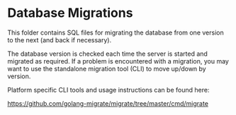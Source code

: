 # Database Migrations

This folder contains SQL files for migrating the database from one version to the next (and back if necessary).

The database version is checked each time the server is started and migrated as required. If a problem is encountered with
a migration, you may want to use the standalone migration tool (CLI) to move up/down by version.

Platform specific CLI tools and usage instructions can be found here:

https://github.com/golang-migrate/migrate/tree/master/cmd/migrate